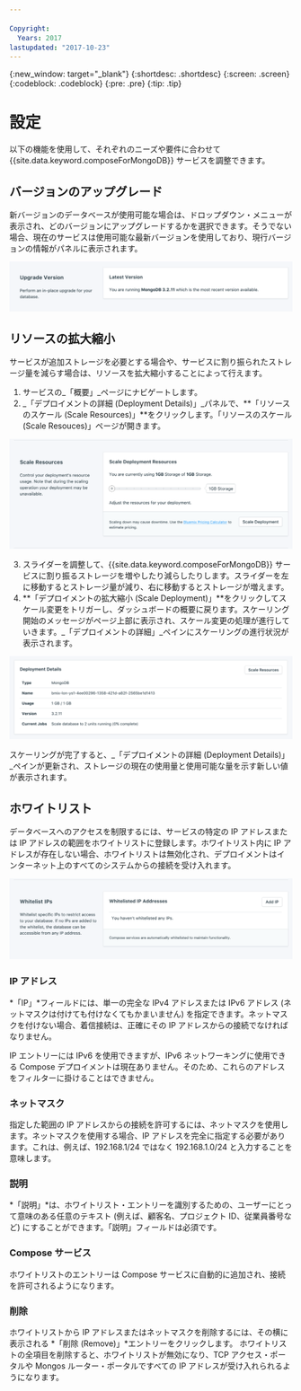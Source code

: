 ```yaml
---

Copyright:
  Years: 2017
lastupdated: "2017-10-23"
---
```


{:new_window: target="_blank"}
{:shortdesc: .shortdesc}
{:screen: .screen}
{:codeblock: .codeblock}
{:pre: .pre}
{:tip: .tip}

# 設定

以下の機能を使用して、それぞれのニーズや要件に合わせて {{site.data.keyword.composeForMongoDB}} サービスを調整できます。


## バージョンのアップグレード

新バージョンのデータベースが使用可能な場合は、ドロップダウン・メニューが表示され、どのバージョンにアップグレードするかを選択できます。そうでない場合、現在のサービスは使用可能な最新バージョンを使用しており、現行バージョンの情報がパネルに表示されます。

![「バージョン」パネル](./images/mongodb-version-show.png "「バージョン」パネル")


## リソースの拡大縮小

サービスが追加ストレージを必要とする場合や、サービスに割り振られたストレージ量を減らす場合は、リソースを拡大縮小することによって行えます。

1. サービスの_「概要」_ページにナビゲートします。
2. _「デプロイメントの詳細 (Deployment Details)」_パネルで、**「リソースのスケール (Scale Resources)」**をクリックします。「リソースのスケール (Scale Resouces)」ページが開きます。

  ![「リソースのスケーリング」ページ](./images/mongodb-scale-show.png "「リソースのスケーリング」ページ")

3. スライダーを調整して、{{site.data.keyword.composeForMongoDB}} サービスに割り振るストレージを増やしたり減らしたりします。スライダーを左に移動するとストレージ量が減り、右に移動するとストレージが増えます。
4. **「デプロイメントの拡大縮小 (Scale Deployment)」**をクリックしてスケール変更をトリガーし、ダッシュボードの概要に戻ります。スケーリング開始のメッセージがページ上部に表示され、スケール変更の処理が進行していきます。_「デプロイメントの詳細」_ペインにスケーリングの進行状況が表示されます。

  ![スケーリングの進行状況](./images/scaling-in-progress.png "データベース・スケーリングの進行状況を示す「デプロイメントの詳細」ペイン")
  
  スケーリングが完了すると、_「デプロイメントの詳細 (Deployment Details)」_ペインが更新され、ストレージの現在の使用量と使用可能な量を示す新しい値が表示されます。


## ホワイトリスト

データベースへのアクセスを制限するには、サービスの特定の IP アドレスまたは IP アドレスの範囲をホワイトリストに登録します。ホワイトリスト内に IP アドレスが存在しない場合、ホワイトリストは無効化され、デプロイメントはインターネット上のすべてのシステムからの接続を受け入れます。 

![IP のホワイトリスト](./images/mongodb-whitelist-show.png "ホワイトリスト・フィールド")

### IP アドレス
*「IP」*フィールドには、単一の完全な IPv4 アドレスまたは IPv6 アドレス (ネットマスクは付けても付けなくてもかまいません) を指定できます。ネットマスクを付けない場合、着信接続は、正確にその IP アドレスからの接続でなければなりません。 

IP エントリーには IPv6 を使用できますが、IPv6 ネットワーキングに使用できる Compose デプロイメントは現在ありません。そのため、これらのアドレスをフィルターに掛けることはできません。


### ネットマスク
指定した範囲の IP アドレスからの接続を許可するには、ネットマスクを使用します。ネットマスクを使用する場合、IP アドレスを完全に指定する必要があります。これは、例えば、192.168.1/24 ではなく 192.168.1.0/24 と入力することを意味します。

### 説明

*「説明」*は、ホワイトリスト・エントリーを識別するための、ユーザーにとって意味のある任意のテキスト (例えば、顧客名、プロジェクト ID、従業員番号など) にすることができます。「説明」フィールドは必須です。


### Compose サービス
ホワイトリストのエントリーは Compose サービスに自動的に追加され、接続を許可されるようになります。

### 削除
ホワイトリストから IP アドレスまたはネットマスクを削除するには、その横に表示される *「削除 (Remove)」*エントリーをクリックします。
ホワイトリストの全項目を削除すると、ホワイトリストが無効になり、TCP アクセス・ポータルや Mongos ルーター・ポータルですべての IP アドレスが受け入れられるようになります。
